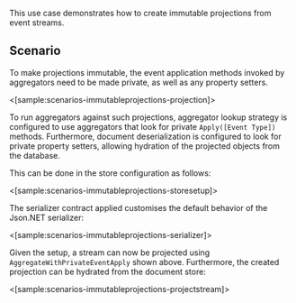<!--Title: Immutable projections as read model-->

This use case demonstrates how to create immutable projections from event streams.

## Scenario

To make projections immutable, the event application methods invoked by aggregators need to be made private, as well as any property setters.

<[sample:scenarios-immutableprojections-projection]>

To run aggregators against such projections, aggregator lookup strategy is configured to use aggregators that look for private `Apply([Event Type])` methods. Furthermore, document deserialization is configured to look for private property setters, allowing hydration of the projected objects from the database.

This can be done in the store configuration as follows:

<[sample:scenarios-immutableprojections-storesetup]>

The serializer contract applied customises the default behavior of the Json.NET serializer:

<[sample:scenarios-immutableprojections-serializer]>
 
Given the setup, a stream can now be projected using `AggregateWithPrivateEventApply` shown above. Furthermore, the created projection can be hydrated from the document store:

<[sample:scenarios-immutableprojections-projectstream]>
